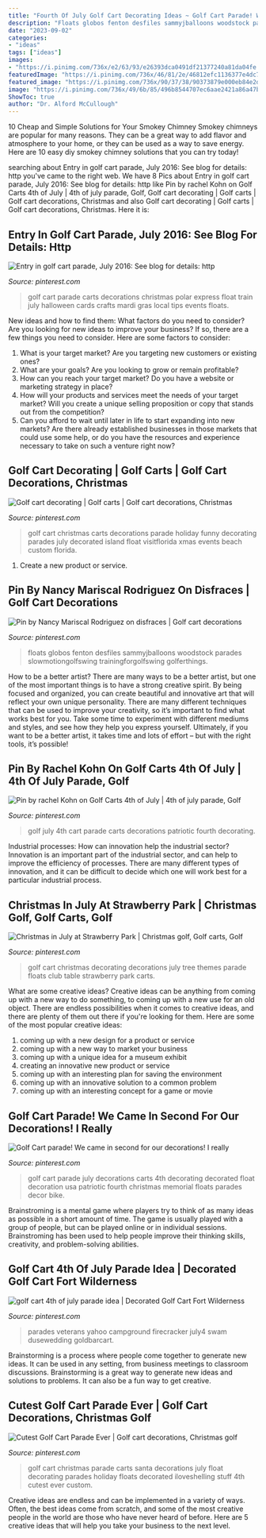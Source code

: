 ```yaml
---
title: "Fourth Of July Golf Cart Decorating Ideas ~ Golf Cart Parade! We Came In Second For Our Decorations! I Really"
description: "Floats globos fenton desfiles sammyjballoons woodstock parades slowmotiongolfswing trainingforgolfswing golferthings"
date: "2023-09-02"
categories:
- "ideas"
tags: ["ideas"]
images:
- "https://i.pinimg.com/736x/e2/63/93/e26393dca0491df21377240a81da04fe.jpg"
featuredImage: "https://i.pinimg.com/736x/46/81/2e/46812efc1136377e4dc7e3aa9ef31f2c.jpg"
featured_image: "https://i.pinimg.com/736x/90/37/38/90373879e000eb84e2d7682562095e49--golf-carts.jpg"
image: "https://i.pinimg.com/736x/49/6b/85/496b8544707ec6aae2421a86a47b78fb.jpg"
ShowToc: true
author: "Dr. Alford McCullough"
---
```



10 Cheap and Simple Solutions for Your Smokey Chimney
Smokey chimneys are popular for many reasons. They can be a great way to add flavor and atmosphere to your home, or they can be used as a way to save energy. Here are 10 easy diy smokey chimney solutions that you can try today!

	

		
searching about Entry in golf cart parade, July 2016: See blog for details: http you've came to the right web. We have 8 Pics about Entry in golf cart parade, July 2016: See blog for details: http like Pin by rachel Kohn on Golf Carts 4th of July | 4th of july parade, Golf, Golf cart decorating | Golf carts | Golf cart decorations, Christmas and also Golf cart decorating | Golf carts | Golf cart decorations, Christmas. Here it is:
		
    
## Entry In Golf Cart Parade, July 2016: See Blog For Details: Http

<img loading=lazy src="https://i.pinimg.com/736x/90/37/38/90373879e000eb84e2d7682562095e49--golf-carts.jpg" onerror="this.onerror=null;this.src='https://tse3.mm.bing.net/th?id=OIP.MgvrWVjvS8fPfdSBpORQ_gHaF3&amp;pid=15.1';" alt="Entry in golf cart parade, July 2016: See blog for details: http">

_Source: pinterest.com_

>golf cart parade carts decorations christmas polar express float train july halloween cards crafts mardi gras local tips events floats. 

	

New ideas and how to find them: What factors do you need to consider?
Are you looking for new ideas to improve your business? If so, there are a few things you need to consider. Here are some factors to consider:
1) What is your target market? Are you targeting new customers or existing ones? 
2) What are your goals? Are you looking to grow or remain profitable? 
3) How can you reach your target market? Do you have a website or marketing strategy in place? 
4) How will your products and services meet the needs of your target market? Will you create a unique selling proposition or copy that stands out from the competition? 
5) Can you afford to wait until later in life to start expanding into new markets? Are there already established businesses in those markets that could use some help, or do you have the resources and experience necessary to take on such a venture right now?

    
## Golf Cart Decorating | Golf Carts | Golf Cart Decorations, Christmas

<img loading=lazy src="https://i.pinimg.com/736x/e2/63/93/e26393dca0491df21377240a81da04fe.jpg" onerror="this.onerror=null;this.src='https://tse2.mm.bing.net/th?id=OIP.ol5H-aRlx3QjByC3BQbo-QAAAA&amp;pid=15.1';" alt="Golf cart decorating | Golf carts | Golf cart decorations, Christmas">

_Source: pinterest.com_

>golf cart christmas carts decorations parade holiday funny decorating parades july decorated island float visitflorida xmas events beach custom florida. 

	

1. Create a new product or service.

    
## Pin By Nancy Mariscal Rodriguez On Disfraces | Golf Cart Decorations

<img loading=lazy src="https://i.pinimg.com/736x/46/81/2e/46812efc1136377e4dc7e3aa9ef31f2c.jpg" onerror="this.onerror=null;this.src='https://tse4.mm.bing.net/th?id=OIP.75n7hi051m5kQbwnFUSVSAHaIs&amp;pid=15.1';" alt="Pin by Nancy Mariscal Rodriguez on disfraces | Golf cart decorations">

_Source: pinterest.com_

>floats globos fenton desfiles sammyjballoons woodstock parades slowmotiongolfswing trainingforgolfswing golferthings. 

	

How to be a better artist?
There are many ways to be a better artist, but one of the most important things is to have a strong creative spirit. By being focused and organized, you can create beautiful and innovative art that will reflect your own unique personality. There are many different techniques that can be used to improve your creativity, so it’s important to find what works best for you. Take some time to experiment with different mediums and styles, and see how they help you express yourself. Ultimately, if you want to be a better artist, it takes time and lots of effort – but with the right tools, it’s possible!

    
## Pin By Rachel Kohn On Golf Carts 4th Of July | 4th Of July Parade, Golf

<img loading=lazy src="https://i.pinimg.com/736x/49/6b/85/496b8544707ec6aae2421a86a47b78fb.jpg" onerror="this.onerror=null;this.src='https://tse2.mm.bing.net/th?id=OIP.mIz6kbsMFRs3n6ngiP642gHaHp&amp;pid=15.1';" alt="Pin by rachel Kohn on Golf Carts 4th of July | 4th of july parade, Golf">

_Source: pinterest.com_

>golf july 4th cart parade carts decorations patriotic fourth decorating. 

	

Industrial processes: How can innovation help the industrial sector?
Innovation is an important part of the industrial sector, and can help to improve the efficiency of processes. There are many different types of innovation, and it can be difficult to decide which one will work best for a particular industrial process.

    
## Christmas In July At Strawberry Park | Christmas Golf, Golf Carts, Golf

<img loading=lazy src="https://i.pinimg.com/originals/94/71/e9/9471e9abd2867625acb5487a145d5d98.jpg" onerror="this.onerror=null;this.src='https://tse3.mm.bing.net/th?id=OIP.Rgu9684JpAjLF3nYcSRYGwHaJ4&amp;pid=15.1';" alt="Christmas in July at Strawberry Park | Christmas golf, Golf carts, Golf">

_Source: pinterest.com_

>golf cart christmas decorating decorations july tree themes parade floats club table strawberry park carts. 

	

What are some creative ideas?
Creative ideas can be anything from coming up with a new way to do something, to coming up with a new use for an old object. There are endless possibilities when it comes to creative ideas, and there are plenty of them out there if you're looking for them. Here are some of the most popular creative ideas: 
1. coming up with a new design for a product or service 
2. coming up with a new way to market your business 
3. coming up with a unique idea for a museum exhibit 
4. creating an innovative new product or service 
5. coming up with an interesting plan for saving the environment 
6. coming up with an innovative solution to a common problem 
7. coming up with an interesting concept for a game or movie 

    
## Golf Cart Parade! We Came In Second For Our Decorations! I Really

<img loading=lazy src="https://i.pinimg.com/originals/7d/ed/8c/7ded8cc4fd16225f090463f15bfcba61.jpg" onerror="this.onerror=null;this.src='https://tse1.mm.bing.net/th?id=OIP.v-4u8RtHqhs0DTkHH1_xjQHaJO&amp;pid=15.1';" alt="Golf Cart parade! We came in second for our decorations! I really">

_Source: pinterest.com_

>golf cart parade july decorations carts 4th decorating decorated float decoration usa patriotic fourth christmas memorial floats parades decor bike. 

	

Brainstroming is a mental game where players try to think of as many ideas as possible in a short amount of time. The game is usually played with a group of people, but can be played online or in individual sessions. Brainstroming has been used to help people improve their thinking skills, creativity, and problem-solving abilities.

    
## Golf Cart 4th Of July Parade Idea | Decorated Golf Cart Fort Wilderness

<img loading=lazy src="https://i.pinimg.com/originals/b4/59/cb/b459cbc1c27fe2b148438c16e6ec33b9.jpg" onerror="this.onerror=null;this.src='https://tse1.mm.bing.net/th?id=OIP.-8etnDHb8BBF9swoJL9SdwHaJ3&amp;pid=15.1';" alt="golf cart 4th of july parade idea | Decorated Golf Cart Fort Wilderness">

_Source: pinterest.com_

>parades veterans yahoo campground firecracker july4 swam dusewedding goldbarcart. 

	

Brainstorming is a process where people come together to generate new ideas. It can be used in any setting, from business meetings to classroom discussions. Brainstorming is a great way to generate new ideas and solutions to problems. It can also be a fun way to get creative.

    
## Cutest Golf Cart Parade Ever | Golf Cart Decorations, Christmas Golf

<img loading=lazy src="https://i.pinimg.com/736x/d4/40/e7/d440e712143403f513c17c2bde347375--sanibel-island-golf-stuff.jpg" onerror="this.onerror=null;this.src='https://tse4.mm.bing.net/th?id=OIP.1SIk5stlpVjfsRArAwPPVwHaFj&amp;pid=15.1';" alt="Cutest Golf Cart Parade Ever | Golf cart decorations, Christmas golf">

_Source: pinterest.com_

>golf cart christmas parade carts santa decorations july float decorating parades holiday floats decorated iloveshelling stuff 4th cutest ever custom. 

	

Creative ideas are endless and can be implemented in a variety of ways. Often, the best ideas come from scratch, and some of the most creative people in the world are those who have never heard of before. Here are 5 creative ideas that will help you take your business to the next level.

